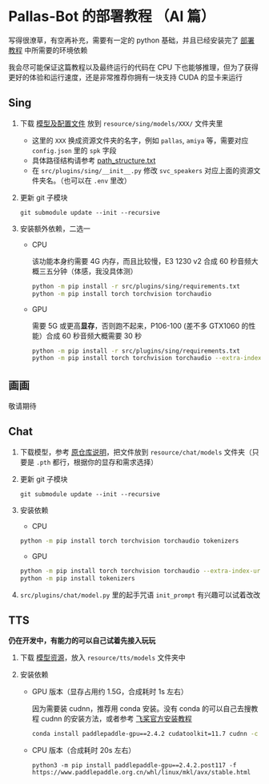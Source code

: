 # Pallas-Bot 的部署教程 （AI 篇）

写得很潦草，有空再补充，需要有一定的 python 基础，并且已经安装完了 [部署教程](Deployment.md) 中所需要的环境依赖

我会尽可能保证这篇教程以及最终运行的代码在 CPU 下也能够推理，但为了获得更好的体验和运行速度，还是非常推荐你拥有一块支持 CUDA 的显卡来运行

## Sing

1. 下载 [模型及配置文件](https://huggingface.co/MistEO/Pallas-Bot/tree/main/so-vits-svc/4.0) 放到 `resource/sing/models/XXX/` 文件夹里  

    - 这里的 `XXX` 换成资源文件夹的名字，例如 `pallas`, `amiya` 等，需要对应 `config.json` 里的 `spk` 字段
    - 具体路径结构请参考 [path_structure.txt](https://github.com/MistEO/Pallas-Bot/blob/master/resource/sing/models/path_structure.txt)
    - 在 `src/plugins/sing/__init__.py` 修改 `svc_speakers` 对应上面的资源文件夹名。（也可以在 `.env` 里改）

2. 更新 git 子模块

    ```
    git submodule update --init --recursive
    ```

3. 安装额外依赖，二选一

    - CPU  

        该功能本身约需要 4G 内存，而且比较慢，E3 1230 v2 合成 60 秒音频大概三五分钟（体感，我没具体测）

        ```bash
        python -m pip install -r src/plugins/sing/requirements.txt
        python -m pip install torch torchvision torchaudio
        ```

    - GPU  

        需要 5G 或更高**显存**，否则跑不起来，P106-100 (差不多 GTX1060 的性能）合成 60 秒音频大概需要 30 秒

        ```bash
        python -m pip install -r src/plugins/sing/requirements.txt
        python -m pip install torch torchvision torchaudio --extra-index-url https://download.pytorch.org/whl/cu117
        ```

## 画画

敬请期待

## Chat

1. 下载模型，参考 [原仓库说明](https://github.com/BlinkDL/ChatRWKV#%E4%B8%AD%E6%96%87%E6%A8%A1%E5%9E%8B)，把文件放到 `resource/chat/models` 文件夹（只要是 `.pth` 都行，根据你的显存和需求选择）
2. 更新 git 子模块

    ```
    git submodule update --init --recursive
    ```

3. 安装依赖

    - CPU

    ```bash
    python -m pip install torch torchvision torchaudio tokenizers
    ```

    - GPU
    
    ```bash
    python -m pip install torch torchvision torchaudio --extra-index-url https://download.pytorch.org/whl/cu117
    python -m pip install tokenizers
    ```

4. `src/plugins/chat/model.py` 里的起手咒语 `init_prompt` 有兴趣可以试着改改

## TTS

**仍在开发中，有能力的可以自己试着先接入玩玩**

1. 下载 [模型资源](https://huggingface.co/MistEO/Pallas-Bot/tree/main/paddlespeech/tts)，放入 `resource/tts/models` 文件夹中
2. 安装依赖

    - GPU 版本（显存占用约 1.5G，合成耗时 1s 左右）  

        因为需要装 cudnn，推荐用 conda 安装。没有 conda 的可以自己去搜教程 cudnn 的安装方法，或者参考 [飞桨官方安装教程](https://www.paddlepaddle.org.cn/documentation/docs/zh/install/pip/linux-pip.html)

        ```bash
        conda install paddlepaddle-gpu==2.4.2 cudatoolkit=11.7 cudnn -c https://mirrors.tuna.tsinghua.edu.cn/anaconda/cloud/Paddle/ -c conda-forge
        ```

    - CPU 版本（合成耗时 20s 左右）

        ```
        python3 -m pip install paddlepaddle-gpu==2.4.2.post117 -f https://www.paddlepaddle.org.cn/whl/linux/mkl/avx/stable.html
        ```
